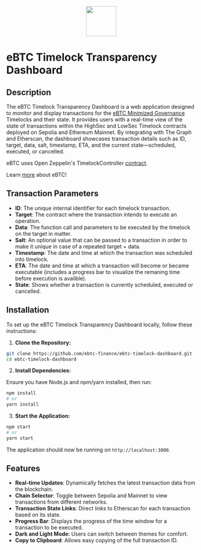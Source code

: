 <div align="center" style="margin-bottom:15px">
  <img height=80 src="https://www.ebtc.finance/_next/image?url=%2Fassets%2Fmain-logo.png&w=640&q=75">
</div>

# eBTC Timelock Transparency Dashboard

## Description

The eBTC Timelock Transparency Dashboard is a web application designed to monitor and display transactions for the [eBTC Minimized Governance](https://forum.badger.finance/t/ebtc-minimized-governance-framework/6168) Timelocks and their state. It provides users with a real-time view of the state of transactions within the HighSec and LowSec Timelock contracts deployed on Sepolia and Ethereum Mainnet. By integrating with The Graph and Etherscan, the dashboard showcases transaction details such as ID, target, data, salt, timestamp, ETA, and the current state—scheduled, executed, or cancelled.

eBTC uses Open Zeppelin's TimelockController [contract](https://github.com/OpenZeppelin/openzeppelin-contracts/blob/master/contracts/governance/TimelockController.sol).

Learn [more](https://www.ebtc.finance/) about eBTC!

## Transaction Parameters

- **ID**: The unique internal identifier for each timelock transaction.
- **Target**: The contract where the transaction intends to execute an operation.
- **Data**: The function call and parameters to be executed by the timelock on the target in matter.
- **Salt**: An optional value that can be passed to a transaction in order to make it unique in case of a repeated target + data.
- **Timestamp**: The date and time at which the transaction was scheduled into timelock.
- **ETA**: The date and time at which a transaction will become or became executable (includes a progress bar to visualize the remaning time before execution is availble).
- **State**: Shows whether a transaction is currently scheduled, executed or cancelled.

## Installation

To set up the eBTC Timelock Transparency Dashboard locally, follow these instructions:

1. **Clone the Repository:**

```sh
git clone https://github.com/ebtc-finance/ebtc-timelock-dashboard.git
cd ebtc-timelock-dashboard
```

2. **Install Dependencies:**

Ensure you have Node.js and npm/yarn installed, then run:

```sh
npm install
# or
yarn install
```

3. **Start the Application:**

```sh
npm start
# or
yarn start
```

The application should now be running on `http://localhost:3000`.

## Features

- **Real-time Updates**: Dynamically fetches the latest transaction data from the blockchain.
- **Chain Selector**: Toggle between Sepolia and Mainnet to view transactions from different networks.
- **Transaction State Links**: Direct links to Etherscan for each transaction based on its state.
- **Progress Bar**: Displays the progress of the time window for a transaction to be executed.
- **Dark and Light Mode**: Users can switch between themes for comfort.
- **Copy to Clipboard**: Allows easy copying of the full transaction ID.
